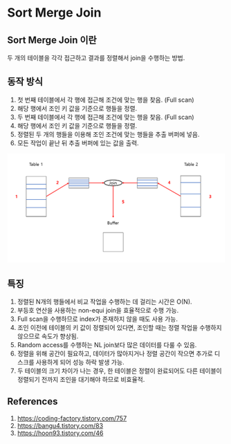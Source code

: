 # Sort Merge Join

## Sort Merge Join 이란

두 개의 테이블을 각각 접근하고 결과를 정렬해서 join을 수행하는 방법.

## 동작 방식

1. 첫 번째 테이블에서 각 행에 접근해 조건에 맞는 행을 찾음. (Full scan)
2. 해당 행에서 조인 키 값을 기준으로 행들을 정렬.
3. 두 번째 테이블에서 각 행에 접근해 조건에 맞는 행을 찾음. (Full scan)
4. 해당 행에서 조인 키 값을 기준으로 행들을 정렬.
5. 정렬된 두 개의 행들을 이용해 조인 조건에 맞는 행들을 추출 버퍼에 넣음.
6. 모든 작업이 끝난 뒤 추출 버퍼에 있는 값을 출력.

![Sort Merge Join](./imgs/2022-10-25-1.png)

## 특징

1. 정렬된 N개의 행들에서 비교 작업을 수행하는 데 걸리는 시간은 O(N).
2. 부등호 연산을 사용하는 non-equi join을 효율적으로 수행 가능.
3. Full scan을 수행하므로 index가 존재하지 않을 때도 사용 가능.
4. 조인 이전에 테이블의 키 값이 정렬되어 있다면, 조인할 때는 정렬 작업을 수행하지 않으므로 속도가 향상됨.
5. Random access를 수행하는 NL join보다 많은 데이터를 다룰 수 있음.
6. 정렬을 위해 공간이 필요하고, 데이터가 많아지거나 정렬 공간이 작으면 추가로 디스크를 사용하게 되어 성능 하락 발생 가능.
7. 두 테이블의 크기 차이가 나는 경우, 한 테이블은 정렬이 완료되어도 다른 테이블이 정렬되기 전까지 조인을 대기해야 하므로 비효율적.

## References

1. https://coding-factory.tistory.com/757
2. https://bangu4.tistory.com/83
3. https://hoon93.tistory.com/46
